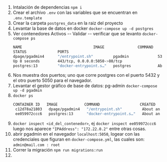 1. Intalación de dependencias `npm i`
2. Crear el archivo `.env` con las variables que se encuentran en `.env.template`
3. Crear la carpeta `postgres_data` en la raiz del proyecto
4. Levantar la base de datos en docker `docker-compose up -d postgres`
5. Ver contenedores Activos -- Validar -- verificar que se levanto `docker-compose ps`
    ```bash
    NAME                                IMAGE               COMMAND                  SERVICE             CREATED
    STATUS              PORTS
    dpage/pgadmin4      "/entrypoint.sh"         pgadmin             53 minutes ago  
    Up 8 seconds        443/tcp, 0.0.0.0:5050->80/tcp
   postgres:13         "docker-entrypoint.s…"   postgres            About an hour ago   Up 18 seconds       0.0.0.0:5432->5432/tcp
   
6. Nos muestra dos puertos; uno que corre postgres con el puerto 5432 y el otro puerto 5050 para el navegador.
7. Levantar el gestor gráfico de base de datos: pg-admin `docker-compose up -d pgadmin`
8. `docker ps`
   ```bash
   CONTAINER ID   IMAGE            COMMAND                  CREATED             STATUS          PORTS                           NAMES   
    c12d78a21803   dpage/pgadmin4   "/entrypoint.sh"         About an hour ago   Up 26 minutes   443/tcp, 0.0.0.0:5050->80/tcp   curso-nodejs-auth-main-pgadmin-1
    ee059972ccc6   postgres:13      "docker-entrypoint.s…"   About an hour ago   Up 26 minutes   0.0.0.0:5432->5432/tcp          curso-nodejs-auth-main-postgres-1
9. `docker inspect <id_del_contenedor>`, ej `docker inspect ee059972ccc6` luego nos aparece ` "IPAddress": "172.22.0.2" ` entre otras cosas. 
9.  abrir pgadmin en el navegador `localhost:5050`, logear con las credenciales que figuran en `docker-compose.yml`, las cuales son: `admin@mail.com : root`
10. Correr la migración `npm run migrations:run`
11. 